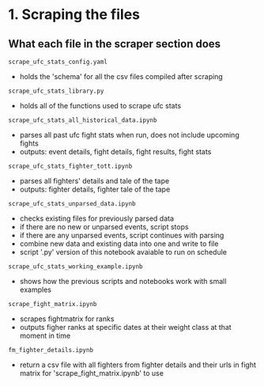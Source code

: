 # 1. Scraping the files

## What each file in the scraper section does

``` scrape_ufc_stats_config.yaml ```
- holds the 'schema' for all the csv files compiled after scraping

``` scrape_ufc_stats_library.py ```
- holds all of the functions used to scrape ufc stats

``` scrape_ufc_stats_all_historical_data.ipynb ```
- parses all past ufc fight stats when run, does not include upcoming fights
- outputs: event details, fight details, fight results, fight stats

``` scrape_ufc_stats_fighter_tott.ipynb ```
- parses all fighters' details and tale of the tape
- outputs: fighter details, fighter tale of the tape

``` scrape_ufc_stats_unparsed_data.ipynb ```
- checks existing files for previously parsed data
- if there are no new or unparsed events, script stops
- if there are any unparsed events, script continues with parsing
- combine new data and existing data into one and write to file
- script '.py' version of this notebook avaiable to run on schedule

``` scrape_ufc_stats_working_example.ipynb ```
- shows how the previous scripts and notebooks work with small examples

``` scrape_fight_matrix.ipynb ```
- scrapes fightmatrix for ranks
- outputs figher ranks at specific dates at their weight class at that moment in time

``` fm_fighter_details.ipynb ```
- return a csv file with all fighters from fighter details and their urls in fight matrix for 'scrape_fight_matrix.ipynb' to use
